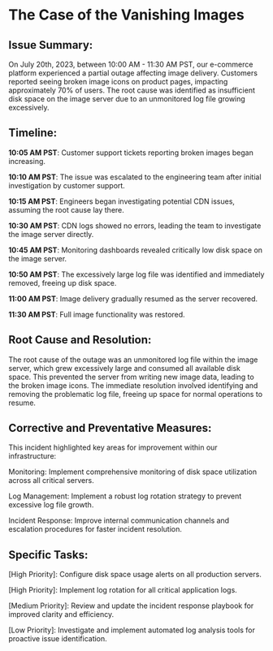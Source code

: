 # The Case of the Vanishing Images
## Issue Summary:

On July 20th, 2023, between 10:00 AM - 11:30 AM PST, our e-commerce platform experienced a partial outage affecting image delivery. Customers reported seeing broken image icons on product pages, impacting approximately 70% of users. The root cause was identified as insufficient disk space on the image server due to an unmonitored log file growing excessively.

## Timeline:

**10:05 AM PST**: Customer support tickets reporting broken images began increasing.

**10:10 AM PST**: The issue was escalated to the engineering team after initial investigation by customer support.

**10:15 AM PST**: Engineers began investigating potential CDN issues, assuming the root cause lay there.

**10:30 AM PST**: CDN logs showed no errors, leading the team to investigate the image server directly.

**10:45 AM PST**: Monitoring dashboards revealed critically low disk space on the image server.

**10:50 AM PST**: The excessively large log file was identified and immediately removed, freeing up disk space.

**11:00 AM PST**: Image delivery gradually resumed as the server recovered.

**11:30 AM PST**: Full image functionality was restored.

## Root Cause and Resolution:

The root cause of the outage was an unmonitored log file within the image server, which grew excessively large and consumed all available disk space. This prevented the server from writing new image data, leading to the broken image icons. The immediate resolution involved identifying and removing the problematic log file, freeing up space for normal operations to resume.

## Corrective and Preventative Measures:

This incident highlighted key areas for improvement within our infrastructure:

Monitoring: Implement comprehensive monitoring of disk space utilization across all critical servers.

Log Management: Implement a robust log rotation strategy to prevent excessive log file growth.

Incident Response: Improve internal communication channels and escalation procedures for faster incident resolution.

## Specific Tasks:

[High Priority]: Configure disk space usage alerts on all production servers.

[High Priority]: Implement log rotation for all critical application logs.

[Medium Priority]: Review and update the incident response playbook for improved clarity and efficiency.

[Low Priority]: Investigate and implement automated log analysis tools for proactive issue identification.

